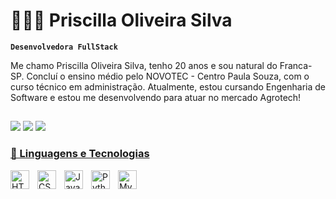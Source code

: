 # 👩🏻‍💻 Priscilla Oliveira Silva

**`Desenvolvedora FullStack`**

Me chamo Priscilla Oliveira Silva, tenho 20 anos e sou natural do Franca-SP. Concluí o ensino médio pelo NOVOTEC - Centro Paula Souza, com o curso técnico em administração. Atualmente, estou cursando Engenharia de Software e estou me desenvolvendo para atuar no mercado Agrotech!

##

<div>

<a href="https://www.instagram.com/https._.priscilla/" target="_blank"><img src="https://img.shields.io/badge/-Instagram-%23E4405F?style=for-the-badge&logo=instagram&logoColor=white" target="_blank"></a>
  <a href = "mailto:priscillao022@gmail.com"><img src="https://img.shields.io/badge/-Gmail-%23333?style=for-the-badge&logo=gmail&logoColor=white" target="_blank"></a>
  <a href="https://www.linkedin.com/in/priscilla-ofc" target="_blank"><img src="https://img.shields.io/badge/-LinkedIn-%230077B5?style=for-the-badge&logo=linkedin&logoColor=white" target="_blank">

</div>

### 🤖 Linguagens e Tecnologias

<div>

<img 
    align="left" 
    alt="HTML"
    title="HTML" 
    width="30px" 
    style="padding-right: 10px;" 
    src="https://cdn.jsdelivr.net/gh/devicons/devicon@latest/icons/html5/html5-original.svg" 
/>
<img 
    align="left" 
    alt="CSS" 
    title="CSS"
    width="30px" 
    style="padding-right: 10px;" 
    src="https://cdn.jsdelivr.net/gh/devicons/devicon@latest/icons/css3/css3-original.svg" 
/>
<img 
    align="left" 
    alt="JavaScript" 
    title="JavaScript"
    width="30px" 
    style="padding-right: 10px;" 
    src="https://cdn.jsdelivr.net/gh/devicons/devicon@latest/icons/javascript/javascript-original.svg" 
/>

<img 
    align="left" 
    alt="Python" 
    title="Python"
    width="30px" 
    style="padding-right: 10px;" 
    src="https://cdn.jsdelivr.net/gh/devicons/devicon@latest/icons/python/python-original.svg" 
/>

<img
align="left"
alt="MySQL"
title="MySQL"
width="30px"
style="padding-right: 10px;"
src="https://cdn.jsdelivr.net/gh/devicons/devicon@latest/icons/mysql/mysql-original.svg"
/>

</div>

